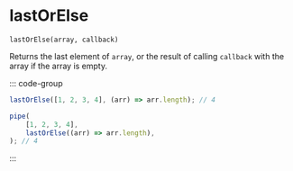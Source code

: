 # lastOrElse

`lastOrElse(array, callback)`

Returns the last element of `array`, or the result of calling `callback` with the array if the array is empty.

::: code-group

```ts [data-first]
lastOrElse([1, 2, 3, 4], (arr) => arr.length); // 4
```

```ts [data-last]
pipe(
    [1, 2, 3, 4],
    lastOrElse((arr) => arr.length),
); // 4
```

:::
